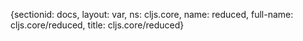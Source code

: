 {sectionid: docs, layout: var, ns: cljs.core, name: reduced, full-name: cljs.core/reduced,
  title: cljs.core/reduced}
